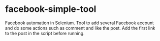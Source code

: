 # facebook-simple-tool
Facebook automation in Selenium.
Tool to add several Facebook account and do some actions such as comment and like the post.
Add the first link to the post in the script before running.
